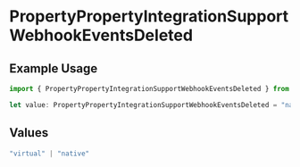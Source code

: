 # PropertyPropertyIntegrationSupportWebhookEventsDeleted

## Example Usage

```typescript
import { PropertyPropertyIntegrationSupportWebhookEventsDeleted } from "@unified-api/typescript-sdk/sdk/models/shared";

let value: PropertyPropertyIntegrationSupportWebhookEventsDeleted = "native";
```

## Values

```typescript
"virtual" | "native"
```